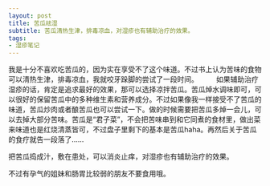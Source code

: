```yaml
---
layout: post
title: 苦瓜祛湿 
subtitle: 苦瓜清热生津，排毒凉血，对湿疹也有辅助治疗的效果。
tags:
- 湿疹笔记
---
```


我是十分不喜欢吃苦瓜的，因为实在享受不了这个味道。不过书上认为苦味的食物可以清热生津，排毒凉血，我就咬牙跺脚的尝试了一段时间。
	  　　
如果辅助治疗湿疹的话，肯定是追求最好的效果，那可以选择凉拌苦瓜。苦瓜焯水调味即可，可以很好的保留苦瓜中的多种维生素和营养成分。不过如果像我一样接受不了苦瓜的味道，苦瓜炒肉或者酿苦瓜也可以尝试一下。做的时候需要把苦瓜多焯一会儿，可以去掉大部分苦味。苦瓜是“君子菜”，不会把苦味串到和它同煮的食材里，做出菜来味道也是红烧清蒸皆可，不过盘子里剩下的基本是苦瓜haha。再然后关于苦瓜的食疗就告一段落了……
			    
把苦瓜捣成汁，敷在患处，可以消炎止痒，对湿疹也有辅助治疗的效果。

不过有孕气的姐妹和肠胃比较弱的朋友不要食用哦。

